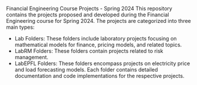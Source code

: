 Financial Engineering Course Projects - Spring 2024
This repository contains the projects proposed and developed during the Financial Engineering course for Spring 2024. The projects are categorized into three main types:
- Lab Folders: These folders include laboratory projects focusing on mathematical models for finance, pricing models, and related topics.
- LabRM Folders: These folders contain projects related to risk management.
- LabEPFL Folders: These folders encompass projects on electricity price and load forecasting models.
Each folder contains detailed documentation and code implementations for the respective projects.
